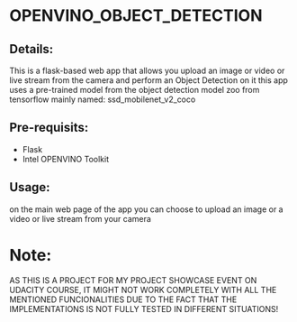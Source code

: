 # OPENVINO_OBJECT_DETECTION
## Details:
This is a flask-based web app that allows you upload an image or video or live stream from the camera and perform an Object Detection on it
this app uses a pre-trained model from the object detection model zoo from tensorflow mainly named: ssd_mobilenet_v2_coco
## Pre-requisits:
* Flask
* Intel OPENVINO Toolkit
## Usage:
on the main web page of the app you can choose to upload an image or a video or live stream from your camera
# Note:
AS THIS IS A PROJECT FOR MY PROJECT SHOWCASE EVENT ON UDACITY COURSE, IT MIGHT NOT WORK COMPLETELY WITH ALL THE MENTIONED FUNCIONALITIES DUE TO THE FACT THAT THE IMPLEMENTATIONS IS NOT FULLY TESTED IN DIFFERENT SITUATIONS!
